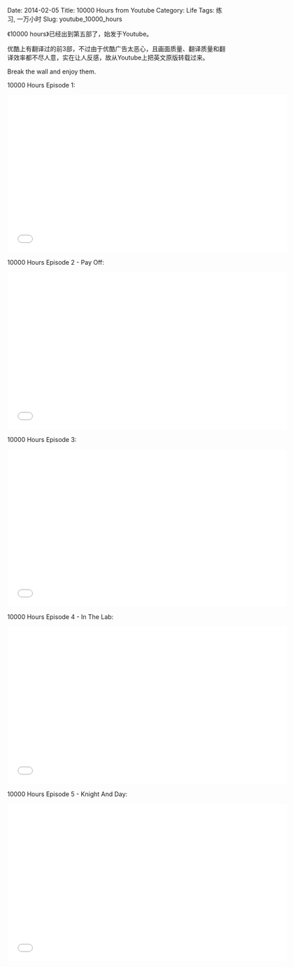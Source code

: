 Date: 2014-02-05
Title: 10000 Hours from Youtube
Category: Life
Tags: 练习, 一万小时
Slug: youtube_10000_hours

《10000 hours》已经出到第五部了，始发于Youtube。

优酷上有翻译过的前3部，不过由于优酷广告太恶心，且画面质量、翻译质量和翻译效率都不尽人意，实在让人反感，故从Youtube上把英文原版转载过来。

Break the wall and enjoy them.

10000 Hours Episode 1:

<iframe width="640" height="360" src="//www.youtube.com/embed/EEtpH6ZEPOc?rel=0" frameborder="0" allowfullscreen></iframe>

10000 Hours Episode 2 - Pay Off:

<iframe width="640" height="360" src="//www.youtube.com/embed/2ZA_1Xpyqs0?rel=0" frameborder="0" allowfullscreen></iframe>

10000 Hours Episode 3:

<iframe width="640" height="360" src="//www.youtube.com/embed/yfW4r0q3v0M?rel=0" frameborder="0" allowfullscreen></iframe>

10000 Hours Episode 4 - In The Lab:

<iframe width="640" height="360" src="//www.youtube.com/embed/U-C6KELmp8U?rel=0" frameborder="0" allowfullscreen></iframe>

10000 Hours Episode 5 - Knight And Day:

<iframe width="640" height="360" src="//www.youtube.com/embed/Svd-0F-uIOM?rel=0" frameborder="0" allowfullscreen></iframe>

